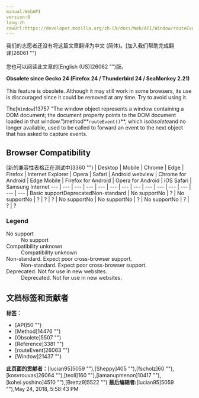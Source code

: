 ```yaml
---
manual:WebAPI
version:0
lang:zh
rawUrl:https://developer.mozilla.org/zh-CN/docs/Web/API/Window/routeEvent
---
```




<bdi>我们的志愿者还没有将这篇文章翻译为<bdi>中文 (简体)</bdi>。[加入我们帮助完成翻译]26061 "")<br></br>您也可以阅读此文章的[English (US)]26062 "")版。</bdi>






**Obsolete since Gecko 24 (Firefox 24 / Thunderbird 24 / SeaMonkey 2.21)**<br></br>This feature is obsolete. Although it may still work in some browsers, its use is discouraged since it could be removed at any time. Try to avoid using it.





The[`Window`]13757 "The window object represents a window containing a DOM document; the document property points to the DOM document loaded in that window.")method**`routeEvent()`**, which is*obsolete*and no longer available, used to be called to forward an event to the next object that has asked to capture events.


## Browser Compatibility<a name="Browser_Compatibility"></a>
[新的兼容性表格正在测试中<i></i>]3360 "")
 | <abbr>Desktop<i></i></abbr> | <abbr>Mobile<i></i></abbr> 
 | <abbr>Chrome<i></i></abbr> | <abbr>Edge<i></i></abbr> | <abbr>Firefox<i></i></abbr> | <abbr>Internet Explorer<i></i></abbr> | <abbr>Opera<i></i></abbr> | <abbr>Safari<i></i></abbr> | <abbr>Android webview<i></i></abbr> | <abbr>Chrome for Android<i></i></abbr> | <abbr>Edge Mobile<i></i></abbr> | <abbr>Firefox for Android<i></i></abbr> | <abbr>Opera for Android<i></i></abbr> | <abbr>iOS Safari<i></i></abbr> | <abbr>Samsung Internet<i></i></abbr> 
 ---  |  ---  |  ---  |  ---  |  ---  |  ---  |  ---  |  ---  |  ---  |  ---  |  ---  |  ---  |  ---  |  ---  | 
Basic support<abbr>Deprecated<i></i></abbr><abbr>Non-standard<i></i></abbr> | <abbr>No support</abbr>No | <abbr>?</abbr> | <abbr>No support</abbr>No | <abbr>?</abbr> | <abbr>?</abbr> | <abbr>?</abbr> | <abbr>No support</abbr>No | <abbr>No support</abbr>No | <abbr>?</abbr> | <abbr>No support</abbr>No | <abbr>?</abbr> | <abbr>?</abbr> | <abbr>?</abbr> 


### Legend<a name="Legend"></a>
<dl><dt id=''><abbr>No support</abbr></dt><dd>No support</dd><dt id=''><abbr>Compatibility unknown</abbr></dt><dd>Compatibility unknown</dd><dt id=''><abbr>Non-standard. Expect poor cross-browser support.<i></i></abbr></dt><dd>Non-standard. Expect poor cross-browser support.</dd><dt id=''><abbr>Deprecated. Not for use in new websites.<i></i></abbr></dt><dd>Deprecated. Not for use in new websites.</dd></dl>







## 文档标签和贡献者
**标签：**
* [API]50 "")
* [Method]14476 "")
* [Obsolete]5507 "")
* [Reference]3381 "")
* [routeEvent]26063 "")
* [Window]21437 "")

**此页面的贡献者：**[lucian95]5059 ""),[Sheppy]405 ""),[fscholz]60 ""),[kosvrouvas]26064 ""),[teoli]160 ""),[iamanupmenon]10417 ""),[kohei.yoshino]4510 ""),[Brettz9]5522 "")
**最后编辑者:**[lucian95]5059 ""),<time>May 24, 2018, 5:58:43 PM</time>


